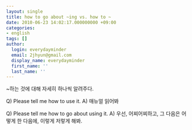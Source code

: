 ```yaml
---
layout: single
title: how to go about ~ing vs. how to ~
date: 2010-06-23 14:02:17.000000000 +09:00
categories:
- english
tags: []
author:
  login: everydayminder
  email: 2jhyun@gmail.com
  display_name: everydayminder
  first_name: ''
  last_name: ''
---
```

~하는 것에 대해 자세히 하나씩 알려주다.

Q) Please tell me how to use it.
A) 매뉴얼 읽어봐

Q) Please tell me how to go about using it.
A) 우선, 어찌어찌하고, 그 다음은 어떻게 한 다음에, 이렇게 저렇게 해봐.

